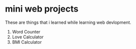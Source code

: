 # mini web projects
These are things that i learned while learning web devlopment.
1. Word Counter 
2. Love Calculator
3. BMI Calculator
